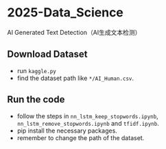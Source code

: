 # 2025-Data_Science
AI Generated Text Detection（AI生成文本检测）

## Download Dataset
+ run `kaggle.py`
+ find the dataset path like `*/AI_Human.csv`.

## Run the code
+ follow the steps in `nn_lstm_keep_stopwords.ipynb`, `nn_lstm_remove_stopwords.ipynb` and `tfidf.ipynb`.
+ pip install the necessary packages.
+ remember to change the path of the dataset.